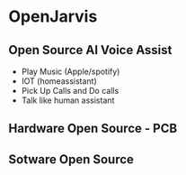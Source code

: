 # OpenJarvis
## Open Source AI Voice Assist
- Play Music (Apple/spotify)
- IOT (homeassistant)
- Pick Up Calls and Do calls
- Talk like human assistant

## Hardware Open Source - PCB
## Sotware Open Source
